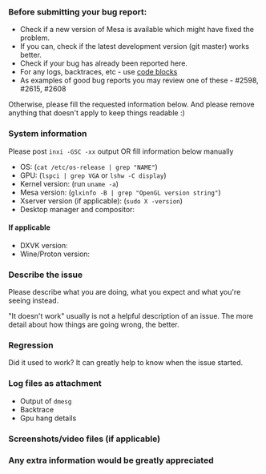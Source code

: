 ### Before submitting your bug report:
- Check if a new version of Mesa is available which might have fixed the problem.
- If you can, check if the latest development version (git master) works better.
- Check if your bug has already been reported here.
- For any logs, backtraces, etc - use [code blocks](https://docs.gitlab.com/ee/user/markdown.html#code-spans-and-blocks)
- As examples of good bug reports you may review one of these - #2598, #2615, #2608


Otherwise, please fill the requested information below.
And please remove anything that doesn't apply to keep things readable :)


### System information

Please post `inxi -GSC -xx` output OR fill information below manually


- OS: (`cat /etc/os-release | grep "NAME"`)
- GPU: (`lspci | grep VGA` or `lshw -C display`)
- Kernel version: (run `uname -a`)
- Mesa version: (`glxinfo -B | grep "OpenGL version string"`)
- Xserver version (if applicable): (`sudo X -version`)
- Desktop manager and compositor:

#### If applicable
- DXVK version:
- Wine/Proton version:


### Describe the issue

Please describe what you are doing, what you expect and what you're
seeing instead.

"It doesn't work" usually is not a helpful description of an issue. 
The more detail about how things are going wrong, the better.


### Regression

Did it used to work? It can greatly help to know when the issue started.


### Log files as attachment
- Output of `dmesg`
- Backtrace
- Gpu hang details


### Screenshots/video files (if applicable)



### Any extra information would be greatly appreciated
